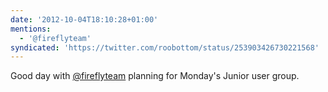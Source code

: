 ```yaml
---
date: '2012-10-04T18:10:28+01:00'
mentions:
  - '@fireflyteam'
syndicated: 'https://twitter.com/roobottom/status/253903426730221568'
---
```

Good day with [@fireflyteam](https://twitter.com/@fireflyteam) planning for  Monday's Junior user group.
